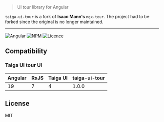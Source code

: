 > UI tour library for Angular

`taiga-ui-tour` is a fork of **Isaac Mann's** `ngx-tour`. The project had to be forked since the original is no longer
maintained.

---

![Angular](https://img.shields.io/badge/angular-%23DD0031.svg?style=for-the-badge&logo=angular&logoColor=white)
[![NPM](https://img.shields.io/badge/NPM-%23CB3837.svg?style=for-the-badge&logo=npm&logoColor=white)](https://www.npmjs.com/package/taiga-ui-tour)
[![Licence](https://img.shields.io/github/license/Ileriayo/markdown-badges?style=for-the-badge)](./LICENSE)

## Compatibility

### Taiga UI tour UI

| Angular | RxJS | Taiga UI | taiga-ui-tour |
| ------- | ---- | -------- | ------------- |
| 19      | 7    | 4        | 1.0.0         |

## License

MIT
